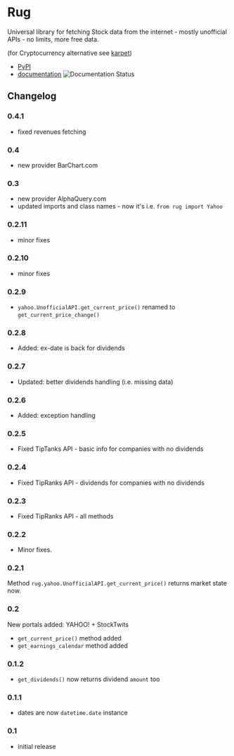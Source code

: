 # Rug

Universal library for fetching Stock data from the internet - mostly unofficial
APIs - no limits, more free data.

(for Cryptocurrency alternative see [karpet](https://github.com/im-n1/karpet))

* [PyPI](https://pypi.org/project/rug/)
* [documentation](https://rug.readthedocs.io/en/latest/) ![Documentation Status](https://readthedocs.org/projects/rug/badge/?version=latest)

## Changelog

### 0.4.1

- fixed revenues fetching

### 0.4

- new provider BarChart.com

### 0.3

- new provider AlphaQuery.com
- updated imports and class names - now it's i.e. `from rug import Yahoo`

### 0.2.11

- minor fixes

### 0.2.10

- minor fixes

### 0.2.9

- `yahoo.UnofficialAPI.get_current_price()` renamed to `get_current_price_change()`

### 0.2.8

- Added: ex-date is back for dividends

### 0.2.7

- Updated: better dividends handling (i.e. missing data)

### 0.2.6

- Added: exception handling

### 0.2.5

- Fixed TipTanks API - basic info for companies with no dividends

### 0.2.4

- Fixed TipRanks API - dividends for companies with no dividends

### 0.2.3

- Fixed TipRanks API - all methods

### 0.2.2

* Minor fixes.

### 0.2.1

Method `rug.yahoo.UnofficialAPI.get_current_price()` returns market state now.

### 0.2

New portals added: YAHOO! + StockTwits

* `get_current_price()` method added
* `get_earnings_calendar` method added

### 0.1.2
* `get_dividends()` now returns dividend `amount` too

### 0.1.1
* dates are now `datetime.date` instance

### 0.1
* initial release
